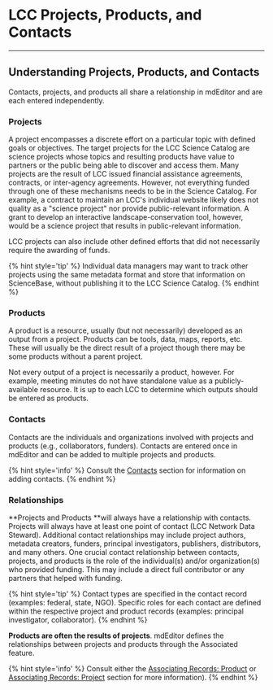 # LCC Projects, Products, and Contacts

---

## Understanding Projects, Products, and Contacts

Contacts, projects, and products all share a relationship in mdEditor and are each entered independently.

### Projects

A project encompasses a discrete effort on a particular topic with defined goals or objectives. The target projects for the LCC Science Catalog are science projects whose topics and resulting products have value to partners or the public being able to discover and access them. Many projects are the result of LCC issued financial assistance agreements, contracts, or inter-agency agreements. However, not everything funded through one of these mechanisms needs to be in the Science Catalog. For example, a contract to maintain an LCC's individual website likely does not quality as a "science project" nor provide public-relevant information. A grant to develop an interactive landscape-conservation tool, however, would be a science project that results in public-relevant information.

LCC projects can also include other defined efforts that did not necessarily require the awarding of funds.

{% hint style='tip' %} Individual data managers may want to track other projects using the same metadata format and store that information on ScienceBase, without publishing it to the LCC Science Catalog. {% endhint %}

### Products

A product is a resource, usually \(but not necessarily\) developed as an output from a project. Products can be tools, data, maps, reports, etc. These will usually be the direct result of a project though there may be some products without a parent project.

Not every output of a project is necessarily a product, however. For example, meeting minutes do not have standalone value as a publicly-available resource. It is up to each LCC to determine which outputs should be entered as products.

### **Contacts**

Contacts are the individuals and organizations involved with projects and products \(e.g., collaborators, funders\). Contacts are entered once in mdEditor and can be added to multiple projects and products.

{% hint style='info' %}
Consult the [Contacts](/contacts.md) section for information on adding contacts.
{% endhint %}

### Relationships

**Projects and Products **will always have a relationship with contacts. Projects will always have at least one point of contact \(LCC Network Data Steward\). Additional contact relationships may include project authors, metadata creators, funders, principal investigators, publishers, distributors, and many others. One crucial contact relationship between contacts, projects, and products is the role of the individual\(s\) and/or organization\(s\) who provided funding. This may include a direct full contributor or any partners that helped with funding.

{% hint style='tip' %}
Contact types are specified in the contact record \(examples: federal, state, NGO\). Specific roles for each contact are defined within the respective project and product records \(examples: principal investigator, collaborator\).
{% endhint %}

**Products are often the results of projects**. mdEditor defines the relationships between projects and products through the Associated feature.

{% hint style='info' %}
 Consult either the [Associating Records: Product](/product-entry-guidance/associating-records-products.md) or [Associating Records: Project](/record/main/associating-records.md) section for more information\).
{% endhint %}



